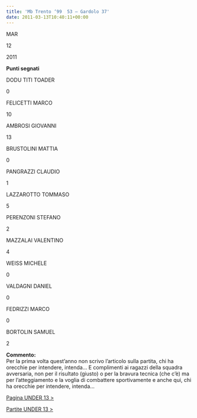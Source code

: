 ```yaml
---
title: 'Mb Trento ‘99  53 – Gardolo 37'
date: 2011-03-13T10:40:11+00:00
---
```

MAR

12

2011

**Punti segnati**

DODU TITI TOADER

0

FELICETTI MARCO

10

AMBROSI GIOVANNI

13

BRUSTOLINI MATTIA

0

PANGRAZZI CLAUDIO

1

LAZZAROTTO TOMMASO

5

PERENZONI STEFANO

2

MAZZALAI VALENTINO

4

WEISS MICHELE

0

VALDAGNI DANIEL

0

FEDRIZZI MARCO

0

BORTOLIN SAMUEL

2

**Commento:**  
Per la prima volta quest’anno non scrivo l’articolo sulla partita, chi ha orecchie per intendere, intenda… E complimenti ai ragazzi della squadra avversaria, non per il risultato (giusto) o per la bravura tecnica (che c’è) ma per l’atteggiamento e la voglia di combattere sportivamente e anche qui, chi ha orecchie per intendere, intenda…

[Pagina UNDER 13 >](http://www.basketgardolo.it/under-13)

[Partite UNDER 13 >](http://www.basketgardolo.it/?tag=under-13&cat=11)
